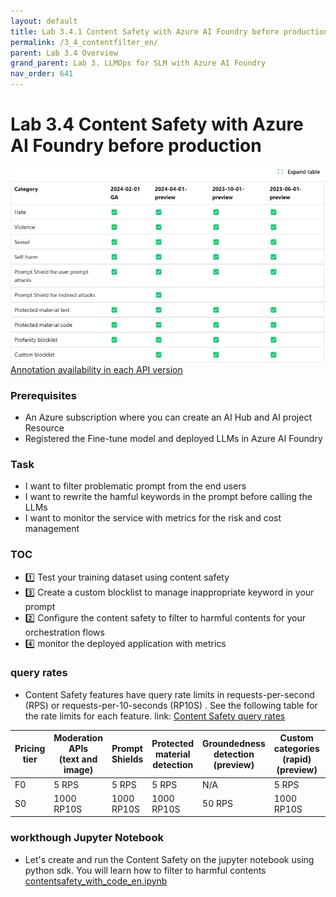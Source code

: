 ```yaml
---
layout: default
title: Lab 3.4.1 Content Safety with Azure AI Foundry before production
permalink: /3_4_contentfilter_en/
parent: Lab 3.4 Overview
grand_parent: Lab 3. LLMOps for SLM with Azure AI Foundry
nav_order: 641
---
```


# Lab 3.4 Content Safety with Azure AI Foundry before production

![LLMOps](images/content_filtering_api_support.jpg)
[Annotation availability in each API version](https://learn.microsoft.com/en-us/azure/ai-services/openai/concepts/content-filter?tabs=warning%2Cuser-prompt%2Cpython-new#:~:text=See%20the%20following%20table%20for%20the%20annotation%20availability%20in%20each%20API%20version%3A)

### Prerequisites

- An Azure subscription where you can create an AI Hub and AI project Resource
- Registered the Fine-tune model and deployed LLMs in Azure AI Foundry

### Task

- I want to filter problematic prompt from the end users 
- I want to rewrite the hamful keywords in the prompt before calling the LLMs 
- I want to monitor the service with metrics for the risk and cost management  


### TOC
- 1️⃣ Test your training dataset using content safety
- 3️⃣ Create a custom blocklist to manage inappropriate keyword in your prompt
- 2️⃣ Configure the content safety to filter to harmful contents for your orchestration flows
- 4️⃣ monitor the deployed application with metrics

### query rates
- Content Safety features have query rate limits in requests-per-second (RPS) or requests-per-10-seconds (RP10S) . See the following table for the rate limits for each feature. link: [Content Safety query rates](https://learn.microsoft.com/ko-kr/azure/ai-services/content-safety/overview)

| Pricing tier | Moderation APIs<br>(text and image) | Prompt Shields | Protected material<br>detection | Groundedness<br>detection (preview) | Custom categories<br>(rapid) (preview) | Custom categories<br>(standard) (preview) | Multimodal     |
| ------------ | ----------------------------------- | -------------- | ------------------------------- | ----------------------------------- | -------------------------------------- | ----------------------------------------- | -------------- |
| F0           | 5 RPS                               | 5 RPS          | 5 RPS                           | N/A                                 | 5 RPS                                  | 5 RPS                                     | 5 RPS          |
| S0           | 1000 RP10S                          | 1000 RP10S     | 1000 RP10S                      | 50 RPS                              | 1000 RP10S                             | 5 RPS                                     | 10 RPS<br><br> |

### workthough Jupyter Notebook
- Let's create and run the Content Safety on the jupyter notebook using python sdk. You will learn how to filter to harmful contents [contentsafety_with_code_en.ipynb](pcontentsafety_with_code_en.ipynb)